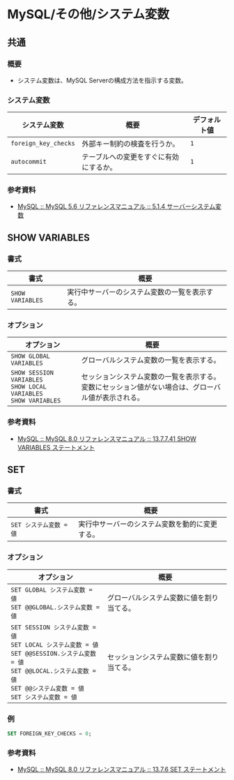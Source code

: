 # MySQL/その他/システム変数

## 共通

### 概要

- システム変数は、MySQL Serverの構成方法を指示する変数。

### システム変数

| システム変数         | 概要                                   | デフォルト値 |
| -------------------- | -------------------------------------- | ------------ |
| `foreign_key_checks` | 外部キー制約の検査を行うか。           | `1`          |
| `autocommit`         | テーブルへの変更をすぐに有効にするか。 | `1`          |

### 参考資料

- [MySQL :: MySQL 5.6 リファレンスマニュアル :: 5.1.4 サーバーシステム変数](https://dev.mysql.com/doc/refman/5.6/ja/server-system-variables.html)

## SHOW VARIABLES

### 書式

| 書式             | 概要                                           |
| ---------------- | ---------------------------------------------- |
| `SHOW VARIABLES` | 実行中サーバーのシステム変数の一覧を表示する。 |

### オプション

| オプション                                                   | 概要                                                         |
| ------------------------------------------------------------ | ------------------------------------------------------------ |
| `SHOW GLOBAL VARIABLES`                                      | グローバルシステム変数の一覧を表示する。                     |
| `SHOW SESSION VARIABLES`<br />`SHOW LOCAL VARIABLES`<br />`SHOW VARIABLES` | セッションシステム変数の一覧を表示する。<br />変数にセッション値がない場合は、グローバル値が表示される。 |

### 参考資料

- [MySQL :: MySQL 8.0 リファレンスマニュアル :: 13.7.7.41 SHOW VARIABLES ステートメント](https://dev.mysql.com/doc/refman/8.0/ja/show-variables.html)

## SET

### 書式

| 書式                    | 概要                                           |
| ----------------------- | ---------------------------------------------- |
| `SET システム変数 = 値` | 実行中サーバーのシステム変数を動的に変更する。 |

### オプション

| オプション                                                   | 概要                                     |
| ------------------------------------------------------------ | ---------------------------------------- |
| `SET GLOBAL システム変数 = 値`<br />`SET @@GLOBAL.システム変数 = 値` | グローバルシステム変数に値を割り当てる。 |
| `SET SESSION システム変数 = 値`<br />`SET LOCAL システム変数 = 値`<br />`SET @@SESSION.システム変数 = 値`<br />`SET @@LOCAL.システム変数 = 値`<br />`SET @@システム変数 = 値`<br />`SET システム変数 = 値` | セッションシステム変数に値を割り当てる。 |

### 例

```sql
SET FOREIGN_KEY_CHECKS = 0;
```

### 参考資料

- [MySQL :: MySQL 8.0 リファレンスマニュアル :: 13.7.6 SET ステートメント](https://dev.mysql.com/doc/refman/8.0/ja/set-statement.html)
